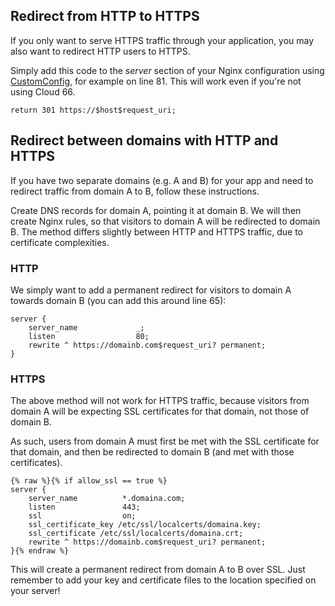 ## Redirect from HTTP to HTTPS

If you only want to serve HTTPS traffic through your application, you may also want to redirect HTTP users to HTTPS.

Simply add this code to the _server_ section of your Nginx configuration using [CustomConfig](/{{page.collection}}/tutorials/custom-config.html), for example on line 81. This will work even if you're not using Cloud 66.

```shell
return 301 https://$host$request_uri;
```




## Redirect between domains with HTTP and HTTPS

If you have two separate domains (e.g. A and B) for your app and need to redirect traffic from domain A to B, follow these instructions.

Create DNS records for domain A, pointing it at domain B. We will then create Nginx rules, so that visitors to domain A will be redirected to domain B. The method differs slightly between HTTP and HTTPS traffic, due to certificate complexities.


### HTTP
We simply want to add a permanent redirect for visitors to domain A towards domain B (you can add this around line 65):

```shell
server {
    server_name             _;
    listen                  80;
    rewrite ^ https://domainb.com$request_uri? permanent;
}
```




### HTTPS
The above method will not work for HTTPS traffic, because visitors from domain A will be expecting SSL certificates for that domain, not those of domain B.

As such, users from domain A must first be met with the SSL certificate for that domain, and then be redirected to domain B (and met with those certificates).

```shell
{% raw %}{% if allow_ssl == true %}
server {
    server_name          *.domaina.com;
    listen               443;
    ssl                  on;
    ssl_certificate_key /etc/ssl/localcerts/domaina.key;
    ssl_certificate /etc/ssl/localcerts/domaina.crt;
    rewrite ^ https://domainb.com$request_uri? permanent;
}{% endraw %}
```

This will create a permanent redirect from domain A to B over SSL. Just remember to add your key and certificate files to the location specified on your server!

